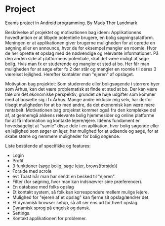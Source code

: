 # Project
Exams project in Android programming. 
By Mads Thor Landmark

Beskrivelse af projektet og motivationen bag ideen:
Applikationens hovedfuntion er at tilbyde potentielle brugere, en bolig søgningsplatform. Meningen er at applikationen giver brugerne muligheden for at oprette en søgning eller en announce, hvor de for eksempel mangler en roomie. Hvor de her oprette et opslag med de nødvendige og relevante informationer.
På den anden side af platformens potentiale, skal det være muligt at søge bolig. Hvis man fx er studerende og mangler et sted at bo. Her får man muligheden for at søge efter fx 2 der står og mangler en roomie til deres 3 værelset lejlighed. Herefter kontakter man "ejeren" af opslaget.

Motivation bag projektet:
Som studerende eller boligsøgende i størrere byer som Århus, kan det være problematisk at finde et sted at bo. Der kan være tale om det økonomiske perspektiv, grundet de høje udgifter som kommer med at bosætte sig i fx Århus. Mange andre inklusiv mig selv, har derfor tilsøgt muligheden for at bo med andre, da det økonomisk kan være mere rentabelt.
Motivationen bag projektet kommer også fra den komplekse del af, at gennemgå alskens relevante bolig hjemmesider og online platforme for at få information og kontakte lejere/ejere.
Idéens fundament er hovedsageligt at "samle" disse dele i en aplikation, hvor bolig søgende eller en lejlighed som søger en lejer, har mulighed for at udsende og søge, for at skabe større og nemmere muligheder for bolig søgende.


Liste bestående af specifikke og features: 
- Login
- Profil
- 3 funktioner (søge bolig, søge lejer, brows(forside))
- Forside med scrole
- evt Toast når man har sendt en besked til "ejeren".
- Filter (for søgning, hvor man kan indsnævrer sine præferencer).
- En database med folks opslag
- Et kontakt system, så folk kan korrespondere mellem mulige lejere.
- Mulighed for "ejeren af et opslag" kan fjerne sit opslag/ændrer det.
- Et dynamisk browser setup, så alt ser ens ud for hvert opslag
- Dynamisk sprog på engelsk og dansk.
- Settings.
- Kontakt applikationen for problemer.

